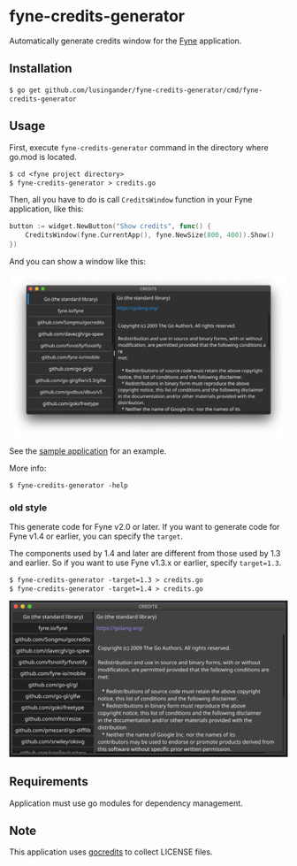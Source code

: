 fyne-credits-generator
====

Automatically generate credits window for the [Fyne](https://fyne.io/) application.

## Installation

```
$ go get github.com/lusingander/fyne-credits-generator/cmd/fyne-credits-generator
```

## Usage

First, execute `fyne-credits-generator` command in the directory where go.mod is located.

```
$ cd <fyne project directory>
$ fyne-credits-generator > credits.go
```

Then, all you have to do is call `CreditsWindow` function in your Fyne application, like this:

```go
button := widget.NewButton("Show credits", func() {
    CreditsWindow(fyne.CurrentApp(), fyne.NewSize(800, 400)).Show()
})
```
And you can show a window like this:

<img src="./resource/image.png">

See the [sample application](./cmd/sample) for an example.

More info:
```
$ fyne-credits-generator -help
```

### old style

This generate code for Fyne v2.0 or later.
If you want to generate code for Fyne v1.4 or earlier, you can specify the `target`.

The components used by 1.4 and later are different from those used by 1.3 and earlier. So if you want to use Fyne v1.3.x or earlier, specify `target=1.3`.

```
$ fyne-credits-generator -target=1.3 > credits.go
$ fyne-credits-generator -target=1.4 > credits.go
```

<img src="./resource/image-old.png" width=600>

## Requirements

Application must use go modules for dependency management.

## Note

This application uses [gocredits](https://github.com/Songmu/gocredits) to collect LICENSE files.
